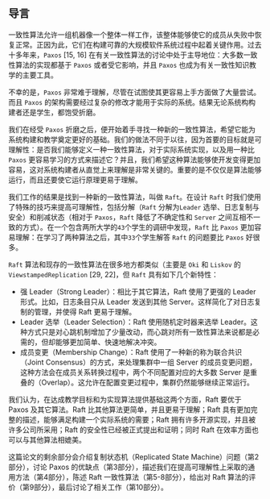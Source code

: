 ## 导言

一致性算法允许一组机器像一个整体一样工作，该整体能够使它的成员从失败中恢复正常。正因为此，它们在构建可靠的大规模软件系统过程中起着关键作用。过去十多年来，`Paxos` \[15, 16\] 在有关一致性算法的讨论中处于主导地位：大多数一致性算法的实现都基于 `Paxos` 或者受它影响，并且 `Paxos` 也成为有关一致性知识教学的主要工具。

不幸的是，`Paxos` 非常难于理解，尽管在试图使其更容易上手方面做了大量尝试。而且 `Paxos` 的架构需要经过复杂的修改才能用于实际的系统。结果无论系统构构建者还是学生，都饱受折磨。

我们在经受 `Paxos` 折磨之后，便开始着手寻找一种新的一致性算法，希望它能为系统构建和教学奠定更好的基础。我们的做法不同于以往，因为首要的目标就是可理解性：是否我们能够定义一种一致性算法，对于实际系统实现，以及用一种比 `Paxos` 更容易学习的方式来描述它？并且，我们希望这种算法能够使开发变得更加容易，这对系统构建者从直觉上来理解是非常关键的。重要的是不仅仅是算法能够运行，而且还要使它运行原理更易于理解。

我们工作的结果是找到一种新的一致性算法，叫做 `Raft`。在设计 `Raft` 时我们使用了特殊的技巧来提高可理解性，包括分解（`Raft` 分解为`Leader` 选举、日志复制与安全）和削减状态（相对于 `Paxos`，`Raft` 降低了不确定性和 `Server` 之间互相不一致的方式）。在一个包含两所大学的`43`个学生的调研中发现，`Raft` 比 `Paxos` 更加容易理解：在学习了两种算法之后，其中`33`个学生解答 `Raft` 的问题要比 `Paxos` 好很多。

`Raft` 算法和现存的一致性算法在很多地方都类似（主要是 `Oki` 和 `Liskov` 的 `ViewstampedReplication` \[29, 22\]，但 `Raft` 具有如下几个新特性：

* 强 Leader（Strong Leader）：相比于其它算法，Raft 使用了更强的 Leader 形式。比如，日志条目只从 Leader 发送到其他 Server。这样简化了对日志复制的管理，并使得 Raft 更易于理解。
* Leader 选举（Leader Selection）：Raft 使用随机定时器来选举 Leader。这种方式只是对心跳机制增加了少量改动，而心跳对所有一致性算法来说都是必需的，但却能够更加简单、快速地解决冲突。
* 成员变更（Membership Change）：Raft 使用了一种新的称为联合共识（Joint Consensus）的方式，来处理集群中一组 Server 的成员变更问题，这种方法会在成员关系转换过程中，两个不同配置对应的大多数 Server 是重叠的（Overlap）。这允许在配置变更过程中，集群仍然能够继续正常运行。

我们认为，在达成教学目标和为实现算法提供基础这两个方面，Raft 要优于 Paxos 及其它算法。Raft 比其他算法更简单，并且更易于理解；Raft 具有更加完整的描述，能够满足构建一个实际系统的需要；Raft 拥有许多开源实现，并且被许多公司所采用；Raft 的安全性已经被正式提出和证明；同时 Raft 在效率方面也可以与其他算法相媲美。

这篇论文的剩余部分会介绍复制状态机（Replicated State Machine）问题（第2部分），讨论 Paxos 的优缺点（第3部分），描述我们在提高可理解性上采取的通用方法（第4部分），陈述 Raft 一致性算法（第5-8部分），给出对 Raft 算法的评价（第9部分），最后讨论了相关工作（第10部分）。

